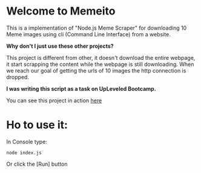 # Welcome to Memeito

This is a implementation of "Node.js Meme Scraper" for downloading 10 Meme images using cli (Command Line Interface) from a website.

**Why don't I just use these other projects?**

This project is different from other, it doesn't download the entire webpage, it start scrapping the content while the webpage is still downloading. When we reach our goal of getting the urls of 10 images the http connection is dropped.

**I was writing this script as a task on UpLeveled Bootcamp.**

You can see this project in action [here](https://replit.com/@radudotat/Memeito)

# Ho to use it:

In Console type:

`node index.js`

Or click the [Run] button
